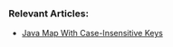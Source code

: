 ### Relevant Articles:

- [Java Map With Case-Insensitive Keys](https://www.baeldung.com/java-map-with-case-insensitive-keys)
